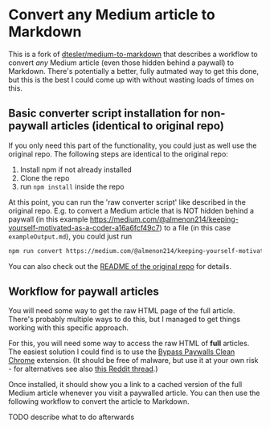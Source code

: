 # Convert any Medium article to Markdown
This is a fork of [dtesler/medium-to-markdown](https://github.com/dtesler/medium-to-markdown) that describes a workflow to convert _any_ Medium article (even those hidden behind a paywall) to Markdown. There's potentially a better, fully autmated way to get this done, but this is the best I could come up with without wasting loads of times on this.

## Basic converter script installation for non-paywall articles (identical to original repo)
If you only need this part of the functionality, you could just as well use the original repo. The following steps are identical to the original repo:

1. Install npm if not already installed
2. Clone the repo
3. run `npm install` inside the repo

At this point, you can run the 'raw converter script' like described in the original repo. E.g. to convert a Medium article that is NOT hidden behind a paywall (in this example https://medium.com/@almenon214/keeping-yourself-motivated-as-a-coder-a16a6fcf49c7) to a file (in this case `exampleOutput.md`), you could just run

```bash
npm run convert https://medium.com/@almenon214/keeping-yourself-motivated-as-a-coder-a16a6fcf49c7 > exampleOutput.md`
```

You can also check out the [README of the original repo](https://github.com/dtesler/medium-to-markdown/blob/master/README.md) for details.

## Workflow for paywall articles
You will need some way to get the raw HTML page of the full article. There's probably multiple ways to do this, but I managed to get things working with this specific approach.

For this, you will need some way to access the raw HTML of **full** articles. The easiest solution I could find is to use the [Bypass Paywalls Clean Chrome](https://gitlab.com/magnolia1234/bypass-paywalls-chrome-clean) extension. (It should be free of malware, but use it at your own risk - for alternatives see also [this Reddit thread](https://www.reddit.com/r/firefox/comments/12iarpr/bypass_paywalls_clean_firefoxchrome/).)

Once installed, it should show you a link to a cached version of the full Medium article whenever you visit a paywalled article. You can then use the following workflow to convert the article to Markdown.

TODO describe what to do afterwards
